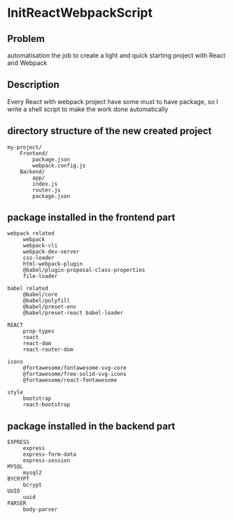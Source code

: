 # InitReactWebpackScript

## Problem
automatisation the job to create a light and quick starting project with React and Webpack

## Description
Every React with webpack project have some must to have package, so I write a shell script to make the work done automatically

## directory structure of the new created project

```
my-project/  
    Frontend/   
        package.json   
        webpack.config.js   
    Backend/   
        app/  
        index.js  
        router.js  
        package.json  
```


## package installed in the frontend part

```
webpack related   
     webpack 
     webpack-cli 
     webpack-dev-server 
     css-loader 
     html-webpack-plugin 
     @babel/plugin-proposal-class-properties 
     file-loader

babel related 
     @babel/core 
     @babel/polyfill 
     @babel/preset-env 
     @babel/preset-react babel-loader

REACT   
     prop-types 
     react 
     react-dom 
     react-router-dom

icons   
     @fortawesome/fontawesome-svg-core 
     @fortawesome/free-solid-svg-icons 
     @fortawesome/react-fontawesome

style   
     bootstrap 
     react-bootstrap
```

## package installed in the backend part
```
EXPRESS  
     express 
     express-form-data 
     express-session
MYSQL   
     mysql2
BYCRYPT   
     bcrypt
UUID   
     uuid
PARSER   
     body-parser
```

